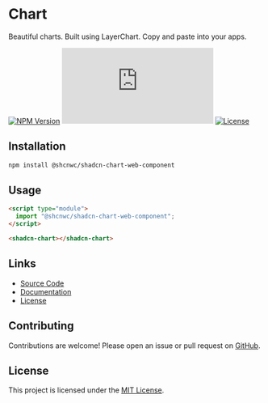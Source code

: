 # Chart

Beautiful charts. Built using LayerChart. Copy and paste into your apps.

[![NPM Version](https://img.shields.io/npm/v/@shcnwc/shadcn-chart-web-component.svg)](https://www.npmjs.com/package/@shcnwc/shadcn-chart-web-component)
[![Package Size](https://img.badgesize.io/https://unpkg.com/@shcnwc/shadcn-chart-web-component/index.js?compression=gzip)](https://www.npmjs.com/package/@shcnwc/shadcn-chart-web-component)
[![License](https://img.shields.io/npm/l/@shcnwc/shadcn-chart-web-component.svg)](https://github.com/shcnwc/shadcn-web-components/blob/main/LICENSE)


## Installation

```bash
npm install @shcnwc/shadcn-chart-web-component
```

## Usage

```html
<script type="module">
  import "@shcnwc/shadcn-chart-web-component";
</script>

<shadcn-chart></shadcn-chart>
```

## Links

- [Source Code](https://github.com/shcnwc/shadcn-web-components/tree/main/dist/chart)
- [Documentation](https://github.com/shcnwc/shadcn-web-components)
- [License](https://github.com/shcnwc/shadcn-web-components/blob/main/LICENSE)

## Contributing

Contributions are welcome! Please open an issue or pull request on [GitHub](https://github.com/shcnwc/shadcn-web-components).

## License

This project is licensed under the [MIT License](https://github.com/shcnwc/shadcn-web-components/blob/main/LICENSE).
